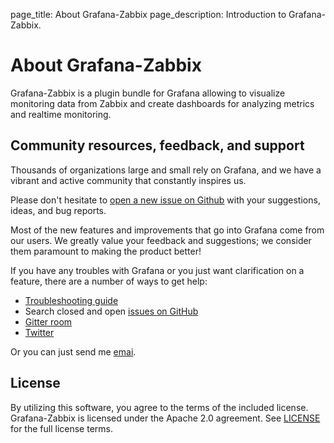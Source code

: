 page_title: About Grafana-Zabbix
page_description: Introduction to Grafana-Zabbix.

# About Grafana-Zabbix

Grafana-Zabbix is a plugin bundle for Grafana allowing to visualize monitoring data from Zabbix
and create dashboards for analyzing metrics and realtime monitoring.

## Community resources, feedback, and support

Thousands of organizations large and small rely on Grafana, and we have a vibrant and active community that constantly inspires us.

Please don't hesitate to [open a new issue on Github](https://github.com/grafana/grafana/issues)
with your suggestions, ideas, and bug reports.

Most of the new features and improvements that go into Grafana come from our users. We greatly value your feedback and suggestions; we consider them paramount to making the product better!

If you have any troubles with Grafana or you just want clarification on a feature, there are
a number of ways to get help:

- [Troubleshooting guide](/installation/troubleshooting/)
- Search closed and open [issues on GitHub](https://github.com/grafana/grafana/issues)
- [Gitter room](https://gitter.im/alexanderzobnin/grafana-zabbix)
- [Twitter](https://twitter.com/AlexanderZobnin)

Or you can just send me [emai](mailto:alexanderzobnin@gmail.com).

## License

By utilizing this software, you agree to the terms of the included license. Grafana-Zabbix is
licensed under the Apache 2.0 agreement. See
[LICENSE](https://github.com/alexanderzobnin/grafana-zabbix/blob/master/LICENSE.md) for the full
license terms.